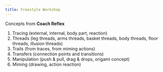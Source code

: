 ```yaml
---
title: Freestyle Workshop
---
```

Concepts from **Coach Reflex**
1. Tracing (external, internal, body part, reaction)
2. Threads (leg threads, arms threads, basket threads, body threads, floor threads, illusion threads)
3. Trails (from traces, from miming actions)
4. Transfers (connection points and transitions)
5. Manipulation (push & pull, drag & drops, origami concept)
6. Miming (drawing, action reaction)
